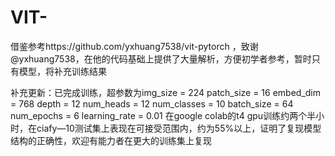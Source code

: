 # VIT-
借鉴参考https://github.com/yxhuang7538/vit-pytorch ，致谢@yxhuang7538，在他的代码基础上提供了大量解析，方便初学者参考，暂时只有模型，将补充训练结果

补充更新：已完成训练，超参数为img_size = 224 patch_size = 16 embed_dim = 768  depth = 12  num_heads = 12  num_classes = 10  batch_size = 64  num_epochs = 6 learning_rate = 0.01
在google colab的t4 gpu训练约两个半小时，在ciafy—10测试集上表现在可接受范围内，约为55%以上，证明了复现模型结构的正确性，欢迎有能力者在更大的训练集上复现


